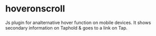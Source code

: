# hoveronscroll
Js plugin for analternative hover function on mobile devices. It shows secondary information on Taphold &amp; goes to a link on Tap.
